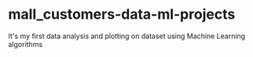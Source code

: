 # mall_customers-data-ml-projects
It's my first data analysis and plotting on dataset using Machine Learning algorithms
